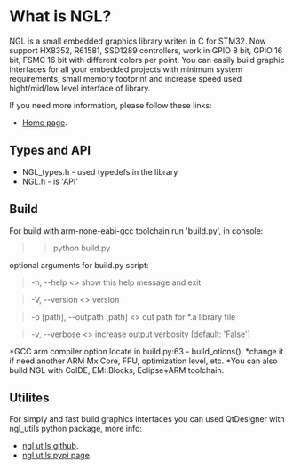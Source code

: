 # What is NGL?
NGL is a small embedded graphics library writen in C for STM32.
Now support HX8352, R61581, SSD1289 controllers, work in GPIO 8 bit, GPIO 16 bit, FSMC 16 bit with different colors per point.
You can easily build graphic interfaces for all your embedded projects with minimum system requirements, small memory footprint and increase speed used hight/mid/low level interface of library.

If you need more information, please follow these links:
* [Home page](http://hobby-research.at.ua).

## Types and API
* NGL_types.h - used typedefs in the library
* NGL.h - is 'API'

## Build
For build with arm-none-eabi-gcc toolchain run 'build.py', in console:

>> python build.py

optional arguments for build.py script:

> -h, --help <> show this help message and exit

> -V, --version <> version

> -o [path], --outpath [path] <> out path for *.a library file

> -v, --verbose <> increase output verbosity [default: 'False']


*GCC arm compiler option locate in build.py:63 - build_otions(),
*change it if need another ARM Mx Core, FPU, optimization level, etc.
*You can also build NGL with CoIDE, EM::Blocks, Eclipse+ARM toolchain.

## Utilites
For simply and fast build graphics interfaces you can used QtDesigner with ngl_utils python package, more info:
* [ngl utils github](https://github.com/LeftRadio/ngl_utils).
* [ngl utils pypi page](https://pypi.python.org/pypi/ngl_utils).
